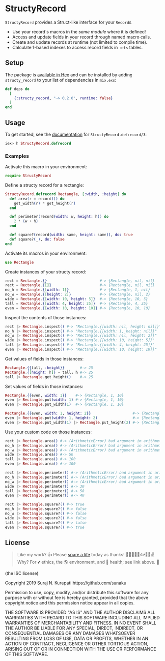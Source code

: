 # StructyRecord

`StructyRecord` provides a Struct-like interface for your `Record`s.

- Use your record's macros in the _same module_ where it is defined!
- Access and update fields in your record through named macro calls.
- Create and update records at runtime (not limited to compile time).
- Calculate 1-based indexes to access record fields in `:ets` tables.

## Setup

The package is [available in Hex](https://hex.pm/packages/structy_record) and can
be installed by adding `structy_record` to your list of dependencies in `mix.exs`:

```elixir
def deps do
  [
    {:structy_record, "~> 0.2.0", runtime: false}
  ]
end
```

## Usage

To get started, see the [documentation] for `StructyRecord.defrecord/3`:

```elixir
iex> h StructyRecord.defrecord
```

[documentation]: https://hexdocs.pm/structy_record/StructyRecord.html

### Examples

Activate this macro in your environment:

```elixir
require StructyRecord
```

Define a structy record for a rectangle:

```elixir
StructyRecord.defrecord Rectangle, [:width, :height] do
  def area(r = record()) do
    get_width(r) * get_height(r)
  end

  def perimeter(record(width: w, height: h)) do
    2 * (w + h)
  end

  def square?(record(width: same, height: same)), do: true
  def square?(_), do: false
end
```

Activate its macros in your environment:

```elixir
use Rectangle
```

Create instances of your structy record:

```elixir
rect = Rectangle.{}                        #-> {Rectangle, nil, nil}
rect = Rectangle.{[]}                      #-> {Rectangle, nil, nil}
no_h = Rectangle.{[width: 1]}              #-> {Rectangle, 1, nil}
no_w = Rectangle.{[height: 2]}             #-> {Rectangle, nil, 2}
wide = Rectangle.{[width: 10, height: 5]}  #-> {Rectangle, 10, 5}
tall = Rectangle.{[width: 4, height: 25]}  #-> {Rectangle, 4, 25}
even = Rectangle.{[width: 10, height: 10]} #-> {Rectangle, 10, 10}
```

Inspect the contents of those instances:

```elixir
rect |> Rectangle.inspect() #-> "Rectangle.{[width: nil, height: nil]}"
no_h |> Rectangle.inspect() #-> "Rectangle.{[width: 1, height: nil]}"
no_w |> Rectangle.inspect() #-> "Rectangle.{[width: nil, height: 2]}"
wide |> Rectangle.inspect() #-> "Rectangle.{[width: 10, height: 5]}"
tall |> Rectangle.inspect() #-> "Rectangle.{[width: 4, height: 25]}"
even |> Rectangle.inspect() #-> "Rectangle.{[width: 10, height: 10]}"
```

Get values of fields in those instances:

```elixir
Rectangle.{{tall, :height}}       #-> 25
Rectangle.{[height: h]} = tall; h #-> 25
tall |> Rectangle.get_height()    #-> 25
```

Set values of fields in those instances:

```elixir
Rectangle.{{even, width: 1}}    #-> {Rectangle, 1, 10}
even |> Rectangle.put(width: 1) #-> {Rectangle, 1, 10}
even |> Rectangle.put_width(1)  #-> {Rectangle, 1, 10}

Rectangle.{{even, width: 1, height: 2}}                   #-> {Rectangle, 1, 2}
even |> Rectangle.put(width: 1, height: 2)                #-> {Rectangle, 1, 2}
even |> Rectangle.put_width(1) |> Rectangle.put_height(2) #-> {Rectangle, 1, 2}
```

Use your custom code on those instances:

```elixir
rect |> Rectangle.area() #-> (ArithmeticError) bad argument in arithmetic expression: nil * nil
no_h |> Rectangle.area() #-> (ArithmeticError) bad argument in arithmetic expression: 1 * nil
no_w |> Rectangle.area() #-> (ArithmeticError) bad argument in arithmetic expression: nil * 2
wide |> Rectangle.area() #-> 50
tall |> Rectangle.area() #-> 100
even |> Rectangle.area() #-> 100

rect |> Rectangle.perimeter() #-> (ArithmeticError) bad argument in arithmetic expression: nil + nil
no_h |> Rectangle.perimeter() #-> (ArithmeticError) bad argument in arithmetic expression: 1 + nil
no_w |> Rectangle.perimeter() #-> (ArithmeticError) bad argument in arithmetic expression: nil + 2
wide |> Rectangle.perimeter() #-> 30
tall |> Rectangle.perimeter() #-> 58
even |> Rectangle.perimeter() #-> 40

rect |> Rectangle.square?() #-> true
no_h |> Rectangle.square?() #-> false
no_w |> Rectangle.square?() #-> false
wide |> Rectangle.square?() #-> false
tall |> Rectangle.square?() #-> false
even |> Rectangle.square?() #-> true
```

## License

[Spare A Life]: https://sunaku.github.io/vegan-for-life.html
> Like my work? 👍 Please [spare a life] today as thanks! 🐄🐖🐑🐔🐣🐟✨🙊✌  
> Why? For 💕 ethics, the 🌎 environment, and 💪 health; see link above. 🙇

(the ISC license)

Copyright 2019 Suraj N. Kurapati <https://github.com/sunaku>

Permission to use, copy, modify, and/or distribute this software for any
purpose with or without fee is hereby granted, provided that the above
copyright notice and this permission notice appear in all copies.

THE SOFTWARE IS PROVIDED "AS IS" AND THE AUTHOR DISCLAIMS ALL WARRANTIES
WITH REGARD TO THIS SOFTWARE INCLUDING ALL IMPLIED WARRANTIES OF
MERCHANTABILITY AND FITNESS. IN NO EVENT SHALL THE AUTHOR BE LIABLE FOR
ANY SPECIAL, DIRECT, INDIRECT, OR CONSEQUENTIAL DAMAGES OR ANY DAMAGES
WHATSOEVER RESULTING FROM LOSS OF USE, DATA OR PROFITS, WHETHER IN AN
ACTION OF CONTRACT, NEGLIGENCE OR OTHER TORTIOUS ACTION, ARISING OUT OF
OR IN CONNECTION WITH THE USE OR PERFORMANCE OF THIS SOFTWARE.
